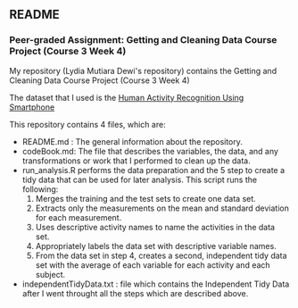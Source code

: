 ## README

### Peer-graded Assignment: Getting and Cleaning Data Course Project (Course 3 Week 4)

My repository (Lydia Mutiara Dewi's repository) contains the Getting and Cleaning Data Course Project (Course 3 Week 4)

The dataset that I used is the [Human Activity Recognition Using Smartphone](https://d396qusza40orc.cloudfront.net/getdata%2Fprojectfiles%2FUCI%20HAR%20Dataset.zip)

This repository contains 4 files, which are:
* README.md : The general information about the repository.
* codeBook.md: The file that describes the variables, the data, and any transformations or work that I performed to clean up the data.
* run_analysis.R performs the data preparation and the 5 step to create a tidy data that can be used for later analysis. This script runs the following:
  1. Merges the training and the test sets to create one data set.
  2. Extracts only the measurements on the mean and standard deviation for each measurement.
  3. Uses descriptive activity names to name the activities in the data set.
  4. Appropriately labels the data set with descriptive variable names.
  5. From the data set in step 4, creates a second, independent tidy data set with the average of each variable for each activity and each  subject.
* independentTidyData.txt : file which contains the Independent Tidy Data after I went throught all the steps which are described above.

